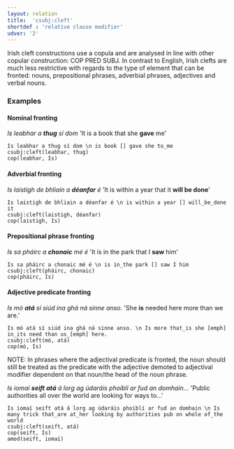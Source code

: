 ```yaml
---
layout: relation
title:  'csubj:cleft'
shortdef : 'relative clause modifier'
udver: '2'
---
```


Irish cleft constructions use a copula and are analysed in line with other copular construction: COP PRED SUBJ. 
In contrast to English, Irish clefts are much less restrictive with regards to the type of element that can be fronted: nouns, prepositional phrases, adverbial phrases, adjectives and verbal nouns. 

### Examples

#### Nominal fronting ####

_Is leabhar a <b>thug</b> sí dom_ 'It is a book that she <b>gave</b> me'

~~~ sdparse
Is leabhar a thug sí dom \n is book [] gave she to_me
csubj:cleft(leabhar, thug)
cop(leabhar, Is)
~~~



#### Adverbial fronting ####

_Is laistigh de bhliain a <b>déanfar</b> é_ 'It is within a year that it <b>will be done</b>'

~~~ sdparse
Is laistigh de bhliain a déanfar é \n is within a year [] will_be_done it
csubj:cleft(laistigh, déanfar)
cop(laistigh, Is)
~~~


#### Prepositional phrase fronting ####

_Is sa pháirc a <b>chonaic</b> mé é_ 'It is in the park that I <b>saw</b> him'

~~~ sdparse
Is sa pháirc a chonaic mé é \n is in_the park [] saw I him
csubj:cleft(pháirc, chonaic)
cop(pháirc, Is)
~~~

#### Adjective predicate fronting ####

_Is mó <b>atá</b> sí siúd ina ghá ná sinne anso._ 'She <b>is</b> needed here more than we are.'

~~~ sdparse
Is mó atá sí siúd ina ghá ná sinne anso. \n Is more that_is she [emph] in_its need than us_[emph] here.
csubj:cleft(mó, atá)
cop(mó, Is)
~~~

NOTE: In phrases where the adjectival predicate is fronted, the noun should still be treated as the predicate with the adjective demoted to adjectival modifier dependent on that noun/the head of the noun phrase.

_Is iomaí <b>seift</b> <b>atá</b> á lorg ag údaráis phoiblí ar fud an domhain..._ 'Public authorities all over the world are looking for ways to...'

~~~ sdparse
Is iomaí seift atá á lorg ag údaráis phoiblí ar fud an domhain \n Is many trick that_are at_her looking by authorities pub on whole of_the world 
csubj:cleft(seift, atá)
cop(seift, Is)
amod(seift, iomaí)
~~~
